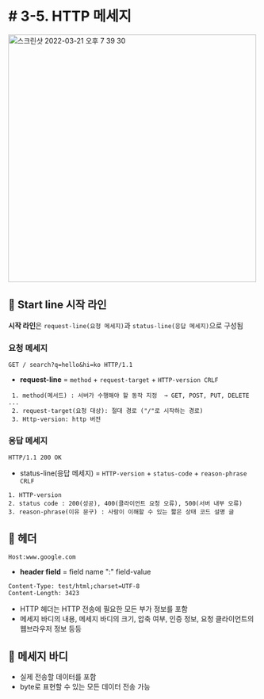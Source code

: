 # # 3-5. HTTP 메세지

<img width="500" alt="스크린샷 2022-03-21 오후 7 39 30" src="https://user-images.githubusercontent.com/97823928/159245190-6d676d67-fdd9-4e07-9abf-d89410654c8e.png">


## 📌 Start line 시작 라인

**시작 라인**은 ```request-line(요청 메세지)```과 ```status-line(응답 메세지)```으로 구성됨


### 요청 메세지

``` 
GET / search?q=hello&hi=ko HTTP/1.1
```

* **request-line** = ```method``` + ```request-target``` + ```HTTP-version CRLF```
```
 1. method(메서드) : 서버가 수행해야 할 동작 지정  → GET, POST, PUT, DELETE ...
 2. request-target(요청 대상): 절대 경로 ("/"로 시작하는 경로)
 3. Http-version: http 버전
```

### 응답 메세지

```
HTTP/1.1 200 OK
```

* status-line(응답 메세지) = ```HTTP-version``` + ```status-code``` + ```reason-phrase CRLF```
```
1. HTTP-version 
2. status code : 200(성공), 400(클라이언트 요청 오류), 500(서버 내부 오류)
3. reason-phrase(이유 문구) : 사람이 이해할 수 있는 짧은 상태 코드 설명 글 
```

## 📌 헤더

```
Host:www.google.com
```

* **header field** = field name ":" field-value

```
Content-Type: test/html;charset=UTF-8
Content-Length: 3423
```

* HTTP 헤더는 HTTP 전송에 필요한 모든 부가 정보를 포함
* 메세지 바디의 내용, 메세지 바디의 크기, 압축 여부, 인증 정보, 요청 클라이언트의 웹브라우저 정보 등등

## 📌 메세지 바디
* 실제 전송할 데이터를 포함
* byte로 표현할 수 있는 모든 데이터 전송 가능

